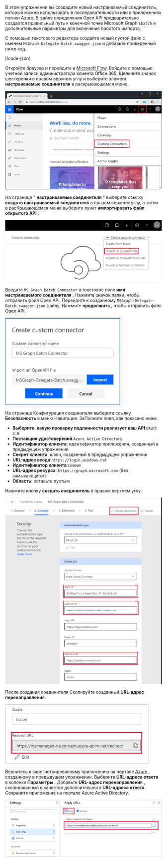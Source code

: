 <!-- markdownlint-disable MD002 MD041 -->

В этом упражнении вы создадите новый настраиваемый соединитель, который можно использовать в последовательности или в приложениях логики Azure. В файле определения Open API предварительно создается правильный путь к конечной точке Microsoft Graph `$batch` и дополнительные параметры для включения простого импорта.

С помощью текстового редактора создайте новый пустой файл с именем `MSGraph-Delegate-Batch.swagger.json` и добавьте приведенный ниже код.

[!code-json[](../LabFiles/MSGraph-Delegate-Batch.swagger.json)]

Откройте браузер и перейдите в [Microsoft Flow](https://flow.microsoft.com). Войдите с помощью учетной записи администратора клиента Office 365. Щелкните значок шестеренки в правом верхнем углу и выберите элемент **настраиваемые соединители** в раскрывающемся меню.

![Снимок экрана с раскрывающимся меню в Microsoft Flow](./images/flow-conn1.png)

На странице " **настраиваемые соединители** " выберите ссылку **создать настраиваемый соединитель** в правом верхнем углу, а затем в расКрывающемся меню выберите пункт **импортировать файл открытого API** .

 ![Снимок экрана с раскрывающимся меню "создать настраиваемый соединитель" в Microsoft Flow](./images/flow-conn2.png)

Введите `MS Graph Batch Connector` в текстовое поле **имя настраиваемого соединителя** . Нажмите значок папки, чтобы отправить файл Open API. Перейдите к созданному `MSGraph-Delegate-Batch.swagger.json` файлу. Нажмите **продолжить** , чтобы отправить файл Open API.

 ![Снимок экрана диалогового окна "Создание настраиваемого соединителя"](./images/flow-conn3.png)

На странице Конфигурация соединителя выберите ссылку **Безопасность** в меню Навигация. ЗаПолните поля, как показано ниже.

- **Выберите, какую проверку подлинности реализует ваш API**:`OAuth 2.0`
- **Поставщик удостоверений**:`Azure Active Directory`
- **Идентификатор клиента**: идентификатор приложения, созданный в предыдущем упражнении
- **Секрет клиента**: ключ, созданный в предыдущем упражнении
- **URL-адрес входа**:`https://login.windows.net`
- **Идентификатор клиента**:`common`
- **URL-адрес ресурса**: `https://graph.microsoft.com` (без замыкающего/)
- **Область**: оставьте пустым

Нажмите кнопку **создать соединитель** в правом верхнем углу.

![Снимок экрана вкладки "безопасность" в конфигурации соединителя](./images/flow-conn4.png)

После создания соединителя Скопируйте созданный **URL-адрес перенаправления**.

![Снимок экрана с созданным URL-АДРЕСом переНаправления](./images/flow-conn5.png)

Вернитесь к зарегистрированному приложению на портале [Azure](https://aad.portal.azure.com) , созданному в предыдущем упражнении. Выберите **URL-адреса ответа** в колонке **Параметры** . Добавьте **URL-адрес перенаправления** , скопированный в качестве дополнительного **URL-адреса ответа**. Сохраните приложение на портале Azure Active Directory.

![Снимок колонки "URL-адреса ответа" на портале Azure](./images/flow-conn6.png)